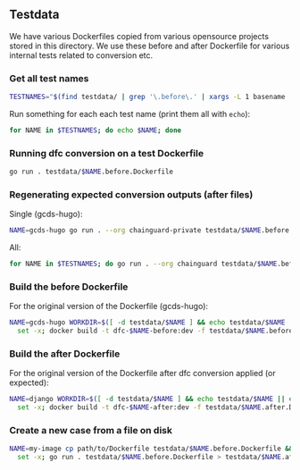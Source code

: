 ## Testdata

We have various Dockerfiles copied from various opensource projects stored in this directory.
We use these before and after Dockerfile for various internal tests related to conversion etc.

### Get all test names

```sh
TESTNAMES="$(find testdata/ | grep '\.before\.' | xargs -L 1 basename | sed 's/\.before\..*//' | sort)"
```

Run something for each each test name (print them all with `echo`):
```sh
for NAME in $TESTNAMES; do echo $NAME; done
```

### Running dfc conversion on a test Dockerfile

```sh
go run . testdata/$NAME.before.Dockerfile
```

### Regenerating expected conversion outputs (after files)

Single (gcds-hugo):

```sh
NAME=gcds-hugo go run . --org chainguard-private testdata/$NAME.before.Dockerfile > testdata/$NAME.after.Dockerfile
```

All:

```sh
for NAME in $TESTNAMES; do go run . --org chainguard testdata/$NAME.before.Dockerfile > testdata/$NAME.after.Dockerfile; done
```

### Build the before Dockerfile

For the original version of the Dockerfile (gcds-hugo):
```sh
NAME=gcds-hugo WORKDIR=$([ -d testdata/$NAME ] && echo testdata/$NAME || echo .) && ( \
  set -x; docker build -t dfc-$NAME-before:dev -f testdata/$NAME.before.Dockerfile $WORKDIR)
```

### Build the after Dockerfile

For the original version of the Dockerfile after dfc conversion applied (or expected):

```sh
NAME=django WORKDIR=$([ -d testdata/$NAME ] && echo testdata/$NAME || echo .) && ( \
  set -x; docker build -t dfc-$NAME-after:dev -f testdata/$NAME.after.Dockerfile $WORKDIR)
```

### Create a new case from a file on disk

```sh
NAME=my-image cp path/to/Dockerfile testdata/$NAME.before.Dockerfile && ( \
  set -x; go run . testdata/$NAME.before.Dockerfile > testdata/$NAME.after.Dockerfile)
```
